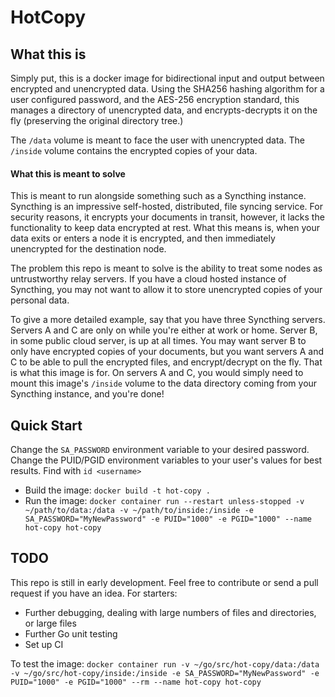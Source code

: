 # HotCopy

## What this is

Simply put, this is a docker image for bidirectional input and output between encrypted and unencrypted data. Using the SHA256 hashing algorithm for a user configured password, and the AES-256 encryption standard, this manages a directory of unencrypted data, and encrypts-decrypts it on the fly (preserving the original directory tree.)

The `/data` volume is meant to face the user with unencrypted data. The `/inside` volume contains the encrypted copies of your data.

#### What this is meant to solve

This is meant to run alongside something such as a Syncthing instance. Syncthing is an impressive self-hosted, distributed, file syncing service. For security reasons, it encrypts your documents in transit, however, it lacks the functionality to keep data encrypted at rest. What this means is, when your data exits or enters a node it is encrypted, and then immediately unencrypted for the destination node.

The problem this repo is meant to solve is the ability to treat some nodes as untrustworthy relay servers. If you have a cloud hosted instance of Syncthing, you may not want to allow it to store unencrypted copies of your personal data. 

To give a more detailed example, say that you have three Syncthing servers. Servers A and C are only on while you're either at work or home. Server B, in some public cloud server, is up at all times. You may want server B to only have encrypted copies of your documents, but you want servers A and C to be able to pull the encrypted files, and encrypt/decrypt on the fly. That is what this image is for. On servers A and C, you would simply need to mount this image's `/inside` volume to the data directory coming from your Syncthing instance, and you're done!

## Quick Start

Change the `SA_PASSWORD` environment variable to your desired password. Change the PUID/PGID environment variables to your user's values for best results. Find with `id <username>`

 - Build the image: `docker build -t hot-copy .`
 - Run the image: `docker container run --restart unless-stopped -v ~/path/to/data:/data -v ~/path/to/inside:/inside -e SA_PASSWORD="MyNewPassword" -e PUID="1000" -e PGID="1000" --name hot-copy hot-copy`

## TODO

This repo is still in early development. Feel free to contribute or send a pull request if you have an idea. For starters:

 - Further debugging, dealing with large numbers of files and directories, or large files
 - Further Go unit testing
 - Set up CI

 To test the image: `docker container run -v ~/go/src/hot-copy/data:/data -v ~/go/src/hot-copy/inside:/inside -e SA_PASSWORD="MyNewPassword" -e PUID="1000" -e PGID="1000" --rm --name hot-copy hot-copy`
